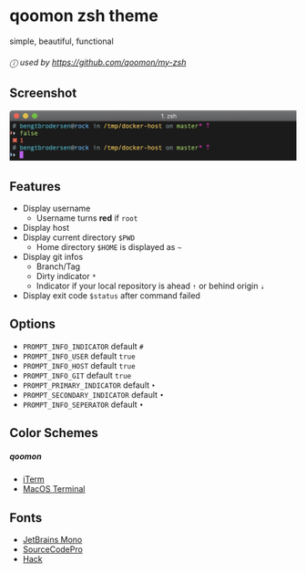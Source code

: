 # qoomon zsh theme
simple, beautiful, functional

###### ⓘ used by https://github.com/qoomon/my-zsh

## Screenshot
![Screenshot](screenshot.png)

## Features
* Display username 
  * Username turns **red** if `root`
* Display host 
* Display current directory `$PWD`
  * Home directory `$HOME` is displayed as `~`
* Display git infos
  * Branch/Tag
  * Dirty indicator `*` 
  * Indicator if your local repository is ahead `⇡` or behind origin `⇣`
* Display exit code `$status` after command failed

## Options
* `PROMPT_INFO_INDICATOR` default `#`
* `PROMPT_INFO_USER` default `true`
* `PROMPT_INFO_HOST` default `true`
* `PROMPT_INFO_GIT` default `true`
* `PROMPT_PRIMARY_INDICATOR` default `‣`
* `PROMPT_SECONDARY_INDICATOR` default `•`
* `PROMPT_INFO_SEPERATOR` default `•`


## Color Schemes

##### qoomon
  * [iTerm](qoomon.itermcolors)
  * [MacOS Terminal](qoomon.terminal)


## Fonts
* [JetBrains Mono](https://www.jetbrains.com/lp/mono/)
* [SourceCodePro](https://github.com/adobe-fonts/source-code-pro)
* [Hack](https://github.com/source-foundry/Hack)
